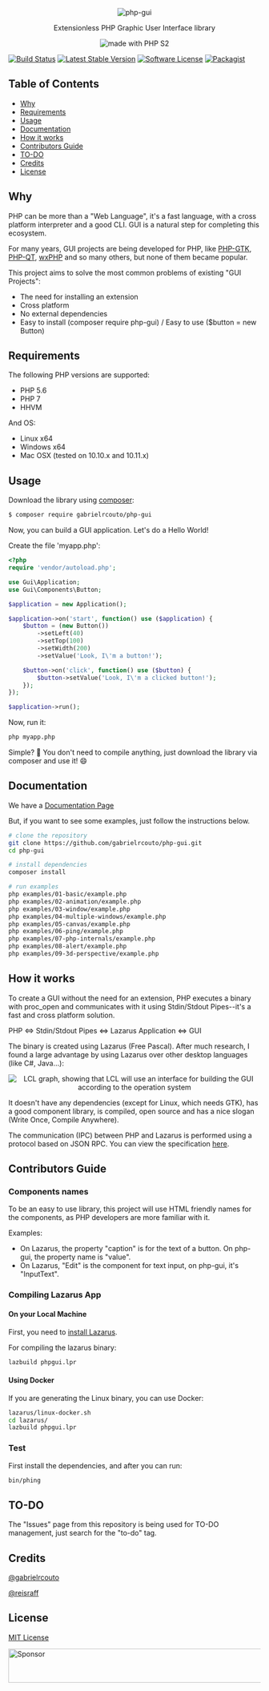 <p align="center"><img src="https://cloud.githubusercontent.com/assets/2197005/14036936/f3457ba0-f21c-11e5-886a-f754e8109c28.png" alt="php-gui" /></p>

<p align="center">Extensionless PHP Graphic User Interface library</p>

<p align="center"><img src="https://cloud.githubusercontent.com/assets/2197005/14338716/85ef00a2-fc4f-11e5-8ae8-7a0d5be74723.gif" alt="made with PHP S2" /></p>

[![Build Status](https://travis-ci.org/gabrielrcouto/php-gui.svg?branch=master)](https://travis-ci.org/gabrielrcouto/php-gui)
[![Latest Stable Version](https://poser.pugx.org/gabrielrcouto/php-gui/v/stable)](https://packagist.org/packages/gabrielrcouto/php-gui)
[![Software License](https://img.shields.io/badge/license-MIT-brightgreen.svg?style=flat)](http://gabrielrcouto.mit-license.org/)
[![Packagist](https://img.shields.io/badge/packagist-install-brightgreen.svg)](https://packagist.org/packages/gabrielrcouto/php-gui)

## Table of Contents

+ [Why](#why)
+ [Requirements](#requirements)
+ [Usage](#usage)
+ [Documentation](#documentation)
+ [How it works](#how-it-works)
+ [Contributors Guide](#contributors-guide)
+ [TO-DO](#to-do)
+ [Credits](#credits)
+ [License](#license)

## Why

PHP can be more than a "Web Language", it's a fast language, with a cross platform interpreter and a good CLI. GUI is a natural step for completing this ecosystem.

For many years, GUI projects are being developed for PHP, like [PHP-GTK](http://gtk.php.net/), [PHP-QT](https://sourceforge.net/projects/php-qt/), [wxPHP](http://wxphp.org/) and so many others, but none of them became popular.

This project aims to solve the most common problems of existing "GUI Projects":

- The need for installing an extension
- Cross platform
- No external dependencies
- Easy to install (composer require php-gui) / Easy to use ($button = new Button)

## Requirements

The following PHP versions are supported:

+ PHP 5.6
+ PHP 7
+ HHVM

And OS:

+ Linux x64
+ Windows x64
+ Mac OSX (tested on 10.10.x and 10.11.x)

## Usage

Download the library using [composer](https://packagist.org/packages/gabrielrcouto/php-gui):

```bash
$ composer require gabrielrcouto/php-gui
```

Now, you can build a GUI application. Let's do a Hello World!

Create the file 'myapp.php':

```php
<?php
require 'vendor/autoload.php';

use Gui\Application;
use Gui\Components\Button;

$application = new Application();

$application->on('start', function() use ($application) {
    $button = (new Button())
        ->setLeft(40)
        ->setTop(100)
        ->setWidth(200)
        ->setValue('Look, I\'m a button!');

    $button->on('click', function() use ($button) {
        $button->setValue('Look, I\'m a clicked button!');
    });
});

$application->run();

```

Now, run it:

```bash
php myapp.php

```

Simple? :clap: You don't need to compile anything, just download the library via composer and use it! :smile:


## Documentation

We have a [Documentation Page](https://gabrielrcouto.github.io/php-gui/dist/#/home)

But, if you want to see some examples, just follow the instructions below.

```bash
# clone the repository
git clone https://github.com/gabrielrcouto/php-gui.git
cd php-gui

# install dependencies
composer install

# run examples
php examples/01-basic/example.php
php examples/02-animation/example.php
php examples/03-window/example.php
php examples/04-multiple-windows/example.php
php examples/05-canvas/example.php
php examples/06-ping/example.php
php examples/07-php-internals/example.php
php examples/08-alert/example.php   
php examples/09-3d-perspective/example.php 

```

## How it works

To create a GUI without the need for an extension, PHP executes a binary with proc_open and communicates with it using Stdin/Stdout Pipes--it's a fast and cross platform solution.

PHP <=> Stdin/Stdout Pipes <=> Lazarus Application <=> GUI

The binary is created using Lazarus (Free Pascal). After much research, I found a large advantage by using Lazarus over other desktop languages (like C#, Java...):

<p align="center"><img src="https://upload.wikimedia.org/wikipedia/commons/thumb/6/65/LCLArchitecture.png/440px-LCLArchitecture.png" alt="LCL graph, showing that LCL will use an interface for building the GUI according to the operation system" /></p>

It doesn't have any dependencies (except for Linux, which needs GTK), has a good component library, is compiled, open source and has a nice slogan (Write Once, Compile Anywhere).

The communication (IPC) between PHP and Lazarus is performed using a protocol based on JSON RPC. You can view the specification [here](PROTOCOL.md).

## Contributors Guide

### Components names

To be an easy to use library, this project will use HTML friendly names for the components, as PHP developers are more familiar with it.

Examples:

- On Lazarus, the property "caption" is for the text of a button. On php-gui, the property name is "value".
- On Lazarus, "Edit" is the component for text input, on php-gui, it's "InputText".

### Compiling Lazarus App

#### On your Local Machine

First, you need to [install Lazarus](http://www.lazarus-ide.org/index.php?page=downloads).

For compiling the lazarus binary:

```bash
lazbuild phpgui.lpr
```

#### Using Docker

If you are generating the Linux binary, you can use Docker:

```bash
lazarus/linux-docker.sh
cd lazarus/
lazbuild phpgui.lpr
```

### Test

First install the dependencies, and after you can run:

```bash
bin/phing
```

## TO-DO

The "Issues" page from this repository is being used for TO-DO management, just search for the "to-do" tag.

## Credits

[@gabrielrcouto](http://www.twitter.com/gabrielrcouto)

[@reisraff](http://www.twitter.com/reisraff)

## License

[MIT License](http://gabrielrcouto.mit-license.org/)

<a target='_blank' rel='nofollow' href='https://app.codesponsor.io/link/bvezX9B9cTJTidmcB4iikNff/gabrielrcouto/php-gui'>  <img alt='Sponsor' width='888' height='68' src='https://app.codesponsor.io/embed/bvezX9B9cTJTidmcB4iikNff/gabrielrcouto/php-gui.svg' /></a>
